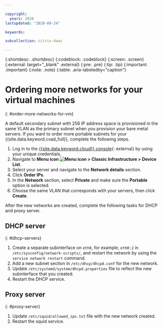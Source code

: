 ```yaml
---

copyright:
  years: 2020
lastupdated: "2020-09-24"

keywords:

subcollection: citrix-daas

---
```


{:shortdesc: .shortdesc}
{:codeblock: .codeblock}
{:screen: .screen}
{:external: target="_blank" .external}
{:pre: .pre}
{:tip: .tip}
{:important: .important}
{:note: .note}
{:table: .aria-labeledby="caption"}

# Ordering more networks for your virtual machines
{: #order-more-networks-for-vm}

A default secondary subnet with 256 IP address space is provisioned in the same VLAN as the primary subnet when you provision your bare metal servers. If you want to order more portable subnets for your {{site.data.keyword.cvad_full}}, complete the following steps.

1. Log in to the [{{site.data.keyword.cloud}} console](https://cloud.ibm.com/login){: external} by using your unique credentials. 
2. Navigate to **Menu icon ![Menu icon](../icons/icon_hamburger.svg) > Classic Infrastructure > Device List**.
3. Select your server and navigate to the **Network details** section.
4. Click **Order IPs**.
5. In the **Network** section, select **Private** and make sure the **Portable** option is selected.
6. Choose the same VLAN that corresponds with your servers, then click **Create**.

After the new networks are created, complete the following tasks for DHCP and proxy server.

## DHCP server
{: #dhcp-servers}

1. Create a separate subinterface on `eth0`, for example, `eth0:2` in `/etc/sysconfig/network-scripts/`, and restart the network by using the `service network restart` command.
2. Add a new subnet section in `/etc/dhcp/dhcpd.conf` for the new network.
3. Update `/etc/systemd/system/dhcpd.properties` file to reflect the new subinterface that you created.
4. Restart the DHCP service.

## Proxy server
{: #proxy-server}

1. Update `/etc/squid/allowed_ips.txt` file with the new network created.
2. Restart the squid service.
